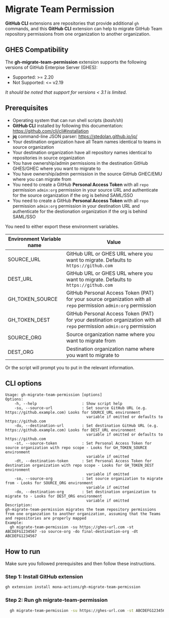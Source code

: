 # Migrate Team Permission

**GitHub CLI** extensions are repositories that provide additional `gh` commands, and this **GitHub CLI** extension can help to migrate GitHub Team repository permissions from one organization to another organization.

## GHES Compatibility
The **gh-migrate-team-permission** extension supports the following versions of GitHub Enterpise Server (GHES):

- Supported: >= 2.20
- Not Supported: <= v2.19

*It should be noted that support for versions < 3.1 is limited.*

## Prerequisites

- Operating system that can run shell scripts (*bash/sh*)
- **GitHub CLI** installed by following this documentation: <https://github.com/cli/cli#installation>
- **jq** command-line JSON parser: <https://stedolan.github.io/jq/>
- Your destination organization have all Team names identical to teams in source organization
- Your destination organization have all repository names identical to repositories in source organization
- You have ownership/admin permissions in the destination GitHub GHES/GHEC where you want to migrate to
- You have ownership/admin permission in the source GitHub GHEC/EMU where you can migrate from
- You need to create a GitHub **Personal Access Token** with all `repo` permission `admin:org` permission in your source URL and authenticate for the source organization if the org is behind SAML/SSO
- You need to create a GitHub **Personal Access Token** with all `repo` permission `admin:org` permission in your destination URL and authenticate for the destionation organization if the org is behind SAML/SSO

You need to either export these environment variables.

| Environment Variable name | Value                                                                                       |
| ------------------------- | ------------------------------------------------------------------------------------------- |
| SOURCE_URL | GitHub URL or GHES URL where you want to migrate. Defaults to `https://github.com` |
| DEST_URL | GitHub URL or GHES URL where you want to migrate. Defaults to `https://github.com` |
| GH_TOKEN_SOURCE | GitHub Personal Access Token (PAT) for your source organization with all `repo` permission `admin:org` permission  |
| GH_TOKEN_DEST | GitHub Personal Access Token (PAT) for your destination organization with all `repo` permission `admin:org` permission  |
| SOURCE_ORG | Source organization name where you want to migrate from  |
| DEST_ORG | Destination organization name where you want to migrate to  |

Or the script will prompt you to put in the relevant information.

## CLI options

```text
Usage: gh-migrate-team-permission [options]
Options:
    -h, --help                    : Show script help
    -su, --source-url             : Set source GitHub URL (e.g. https://github.example.com) Looks for SOURCE_URL environment
                                    variable if omitted or defaults to https://github.com
    -du, --destination-url        : Set destination GitHub URL (e.g. https://github.example.com) Looks for DEST_URL environment
                                    variable if omitted or defaults to https://github.com                                 
    -st, --source-token           : Set Personal Access Token for source organization with repo scope - Looks for GH_TOKEN_SOURCE environment
                                    variable if omitted
    -dt, --destination-token      : Set Personal Access Token for destination organization with repo scope - Looks for GH_TOKEN_DEST environment
                                    variable if omitted
    -so, --source-org             : Set source organization to migrate from - Looks for SOURCE_ORG environment
                                    variable if omitted
    -do, --destination-org        : Set destination organization to migrate to - Looks for DEST_ORG environment
                                    variable if omitted
Description:
gh-migrate-team-permission migrates the team repository permissions from one organzation to another organization, assuming that the Teams and repositories are properly mapped
Example:
  gh migrate-team-permission -su https://ghes-url.com -st ABCDEFG1234567 -so source-org -do final-destination-org -dt ABCDEFG1234567
```
## How to run

Make sure you followed prerequisites and then follow these instructions.

### Step 1: Install GitHub extension

```sh
gh extension install mona-actions/gh-migrate-team-permission
```

### Step 2: Run gh migrate-team-permission

```sh
  gh migrate-team-permission -su https://ghes-url.com -st ABCDEFG1234567 -so source-org -do final-destination-org -dt ABCDEFG1234567
```